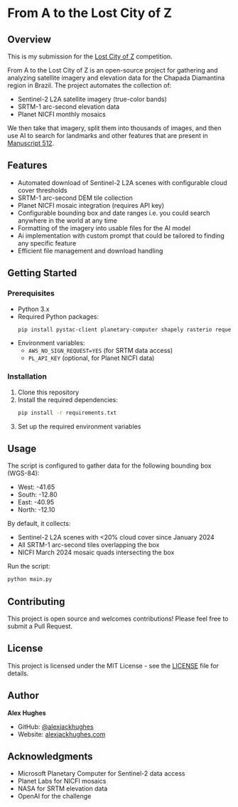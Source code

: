 # From A to the Lost City of Z

## Overview

This is my submission for the [Lost City of Z](https://openai.com/openai-to-z-challenge/) competition.

From A to the Lost City of Z is an open-source project for gathering and analyzing satellite imagery and elevation data for the Chapada Diamantina region in Brazil. The project automates the collection of:

- Sentinel-2 L2A satellite imagery (true-color bands)
- SRTM-1 arc-second elevation data
- Planet NICFI monthly mosaics

We then take that imagery, split them into thousands of images, and then use AI to search for landmarks and other features that are present in [Manuscript 512](https://en.wikipedia.org/wiki/Manuscript_512).

## Features

- Automated download of Sentinel-2 L2A scenes with configurable cloud cover thresholds
- SRTM-1 arc-second DEM tile collection
- Planet NICFI mosaic integration (requires API key)
- Configurable bounding box and date ranges i.e. you could search anywhere in the world at any time
- Formatting of the imagery into usable files for the AI model
- Ai implementation with custom prompt that could be tailored to finding any specific feature
- Efficient file management and download handling

## Getting Started

### Prerequisites

- Python 3.x
- Required Python packages:
  ```bash
  pip install pystac-client planetary-computer shapely rasterio requests boto3
  ```
- Environment variables:
  - `AWS_NO_SIGN_REQUEST=YES` (for SRTM data access)
  - `PL_API_KEY` (optional, for Planet NICFI data)

### Installation

1. Clone this repository
2. Install the required dependencies:
   ```bash
   pip install -r requirements.txt
   ```
3. Set up the required environment variables

## Usage

The script is configured to gather data for the following bounding box (WGS-84):

- West: -41.65
- South: -12.80
- East: -40.95
- North: -12.10

By default, it collects:

- Sentinel-2 L2A scenes with <20% cloud cover since January 2024
- All SRTM-1 arc-second tiles overlapping the box
- NICFI March 2024 mosaic quads intersecting the box

Run the script:

```bash
python main.py
```

## Contributing

This project is open source and welcomes contributions! Please feel free to submit a Pull Request.

## License

This project is licensed under the MIT License - see the [LICENSE](LICENSE) file for details.

## Author

**Alex Hughes**

- GitHub: [@alexjackhughes](https://github.com/alexjackhughes)
- Website: [alexjackhughes.com](https://alexjackhughes.com)

## Acknowledgments

- Microsoft Planetary Computer for Sentinel-2 data access
- Planet Labs for NICFI mosaics
- NASA for SRTM elevation data
- OpenAI for the challenge
